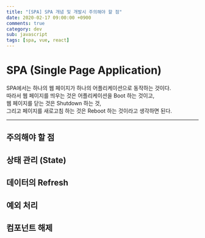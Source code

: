 ```yaml
---
title: "[SPA] SPA 개념 및 개발시 주의해야 할 점"
date: 2020-02-17 09:00:00 +0900
comments: true
category: dev
sub: javascript
tags: [spa, vue, react]
---
```


# SPA (Single Page Application)

SPA에서는 하나의 웹 페이지가 하나의 어플리케이션으로 동작하는 것이다.  
따라서 웹 페이지를 띄우는 것은 어플리케이션을 Boot 하는 것이고,  
웹 페이지를 닫는 것은 Shutdown 하는 것,  
그리고 페이지를 새로고침 하는 것은 Reboot 하는 것이라고 생각하면 된다.

---

## 주의해야 할 점

## 상태 관리 (State)

## 데이터의 Refresh

## 예외 처리

## 컴포넌트 해제